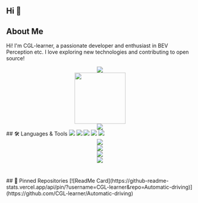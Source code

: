 ## Hi 👋
## About Me
Hi! I'm CGL-learner, a passionate developer and enthusiast in BEV Perception etc. I love exploring new technologies and contributing to open source!
<!--
**CGL-learner/CGL-learner** is a ✨ _special_ ✨ repository because its `README.md` (this file) appears on your GitHub profile.

Here are some ideas to get you started:

- 🔭 I’m currently working on ...
- 🌱 I’m currently learning ...
- 👯 I’m looking to collaborate on ...
- 🤔 I’m looking for help with ...
- 💬 Ask me about ...
- 📫 How to reach me: ...
- 😄 Pronouns: ...
- ⚡ Fun fact: ...
-->
<div align="center"> <img src="https://metrics.lecoq.io/CGL-learner?template=classic&config.timezone=Asia%2FShanghai"> </div>
<div align="center"> <img height="137px" src="https://github-readme-stats.vercel.app/api?username=CGL-learner&hide_title=true&hide_border=true&show_icons=trueline_height=21&text_color=000&icon_color=000&bg_color=0,ea6161,ffc64d,fffc4d,52fa5a&theme=graywhite" /> </div>
<div align="center"> <img src="https://github-readme-stats.vercel.app/api/top-langs/?username=CGL-learner&hide_title=true&hide_border=true&layout=compact&langs_count=6&text_color=000&icon_color=fff&bg_color=0,52fa5a,4dfcff,c64dff&theme=graywhite" /> </div>
## 🛠️ Languages & Tools
<img src="https://img.shields.io/badge/Python-3776AB?logo=python&logoColor=white" />
<img src="https://img.shields.io/badge/Matlab-E34F26?logo=Matlab&logoColor=white" />
<span > <img src="https://img.shields.io/badge/Matlab-E34F26?style=flat-square&logo=Matlab&logoColor=white" /> <img src="https://img.shields.io/badge/-Python-1572B6?style=flat-square&logo=Python" /> <img src="https://img.shields.io/badge/C++-oringe?style=flat-square&logo=C++" /> </span>
<div align="center"> <img src="https://visitor-badge.glitch.me/badge?page_id=CGL-learner" /> </div>
<div align="center"> <img src="https://activity-graph.herokuapp.com/graph?username=CGL-learner&theme=github-compact" /> </div>
<div align="center"> <img src="https://github-readme-streak-stats.herokuapp.com/?user=CGL-learner" /> </div>
<div align="center"> <img src="https://stats.justsong.cn/api/csdn?id=weixin_50422106"> </div>
<h1 align="center">  </h1>
## 📌 Pinned Repositories
[![ReadMe Card](https://github-readme-stats.vercel.app/api/pin/?username=CGL-learner&repo=Automatic-driving)](https://github.com/CGL-learner/Automatic-driving)
